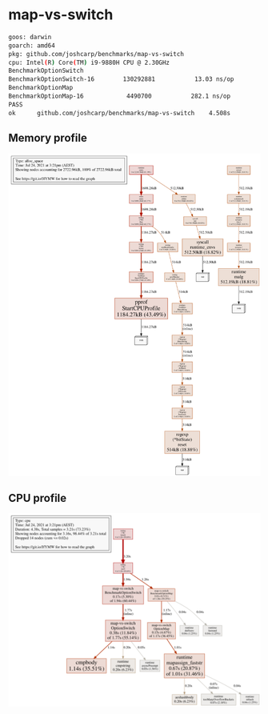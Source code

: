 # map-vs-switch
```bash
goos: darwin
goarch: amd64
pkg: github.com/joshcarp/benchmarks/map-vs-switch
cpu: Intel(R) Core(TM) i9-9880H CPU @ 2.30GHz
BenchmarkOptionSwitch
BenchmarkOptionSwitch-16    	130292881	        13.03 ns/op	       0 B/op	       0 allocs/op
BenchmarkOptionMap
BenchmarkOptionMap-16       	 4490700	       282.1 ns/op	       0 B/op	       0 allocs/op
PASS
ok  	github.com/joshcarp/benchmarks/map-vs-switch	4.508s
```
## Memory profile
![](mem.svg)
## CPU profile
![](cpu.svg)
